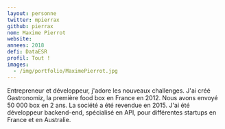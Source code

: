 ```yaml
---
layout: personne
twitter: mpierrax
github: pierrax
nom: Maxime Pierrot
website:
annees: 2018
defi: DataESR
profil: Tout !
images:
  - /img/portfolio/MaximePierrot.jpg
---
```


Entrepreneur et développeur, j'adore les nouveaux challenges. J'ai
créé Gastronomiz, la première food box en France en 2012. Nous avons
envoyé 50 000 box en 2 ans. La société a été revendue en 2015. J'ai
été développeur backend-end, spécialisé en API, pour différentes
startups en France et en Australie.
